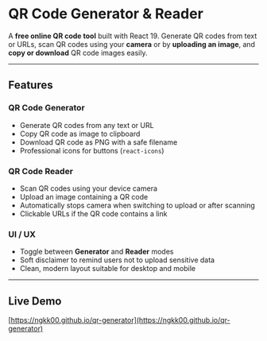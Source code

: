 # QR Code Generator & Reader

A **free online QR code tool** built with React 19. Generate QR codes from text or URLs, scan QR codes using your **camera** or by **uploading an image**, and **copy or download** QR code images easily.

---

## Features

### QR Code Generator
- Generate QR codes from any text or URL
- Copy QR code as image to clipboard
- Download QR code as PNG with a safe filename
- Professional icons for buttons (`react-icons`)

### QR Code Reader
- Scan QR codes using your device camera
- Upload an image containing a QR code
- Automatically stops camera when switching to upload or after scanning
- Clickable URLs if the QR code contains a link

### UI / UX
- Toggle between **Generator** and **Reader** modes
- Soft disclaimer to remind users not to upload sensitive data
- Clean, modern layout suitable for desktop and mobile

---

## Live Demo

[https://ngkk00.github.io/qr-generator](https://ngkk00.github.io/qr-generator)
